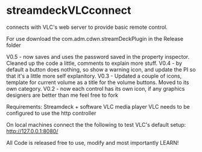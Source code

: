 # streamdeckVLCconnect
connects with VLC's web server to provide basic remote control.

For use download the com.adm.cdwn.streamDeckPlugin in the Release folder

V0.5 - now saves and uses the password saved in the property inspector. Cleaned up the code a little, comments to explain more stuff.
V0.4 - by default a button does nothing, so show a warning icon, and update the PI so that it's a little more self explanitory.
V0.3 - Updated a couple of icons, template for current volume as a title for the volume buttons. Moved to its own category.
V0.2 - now each control has its own icon, if any graphics designers are better than me feel free to fork

Requirements:
Streamdeck + software
VLC media player
VLC needs to be configured to use the http controller

On local machines connect the the following to test VLC's default setup: http://127.0.0.1:8080/

All Code is released free to use, modify and most importantly LEARN!